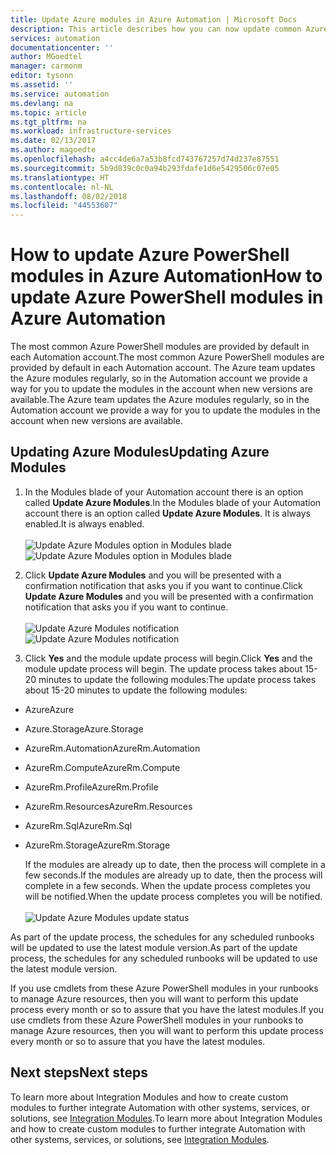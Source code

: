 ```yaml
---
title: Update Azure modules in Azure Automation | Microsoft Docs
description: This article describes how you can now update common Azure PowerShell modules provided by default in Azure Automation.
services: automation
documentationcenter: ''
author: MGoedtel
manager: carmonm
editor: tysonn
ms.assetid: ''
ms.service: automation
ms.devlang: na
ms.topic: article
ms.tgt_pltfrm: na
ms.workload: infrastructure-services
ms.date: 02/13/2017
ms.author: magoedte
ms.openlocfilehash: a4cc4de6a7a53b8fcd743767257d74d237e87551
ms.sourcegitcommit: 5b9d839c0c0a94b293fdafe1d6e5429506c07e05
ms.translationtype: HT
ms.contentlocale: nl-NL
ms.lasthandoff: 08/02/2018
ms.locfileid: "44553607"
---
```

# <a name="how-to-update-azure-powershell-modules-in-azure-automation"></a><span data-ttu-id="c2661-103">How to update Azure PowerShell modules in Azure Automation</span><span class="sxs-lookup"><span data-stu-id="c2661-103">How to update Azure PowerShell modules in Azure Automation</span></span>

<span data-ttu-id="c2661-104">The most common Azure PowerShell modules are provided by default in each Automation account.</span><span class="sxs-lookup"><span data-stu-id="c2661-104">The most common Azure PowerShell modules are provided by default in each Automation account.</span></span>  <span data-ttu-id="c2661-105">The Azure team updates the Azure modules regularly, so in the Automation account we provide a way for you to update the modules in the account when new versions are available.</span><span class="sxs-lookup"><span data-stu-id="c2661-105">The Azure team updates the Azure modules regularly, so in the Automation account we provide a way for you to update the modules in the account when new versions are available.</span></span>

## <a name="updating-azure-modules"></a><span data-ttu-id="c2661-106">Updating Azure Modules</span><span class="sxs-lookup"><span data-stu-id="c2661-106">Updating Azure Modules</span></span>

1. <span data-ttu-id="c2661-107">In the Modules blade of your Automation account there is an option called **Update Azure Modules**.</span><span class="sxs-lookup"><span data-stu-id="c2661-107">In the Modules blade of your Automation account there is an option called **Update Azure Modules**.</span></span>  <span data-ttu-id="c2661-108">It is always enabled.</span><span class="sxs-lookup"><span data-stu-id="c2661-108">It is always enabled.</span></span><br><br> <span data-ttu-id="c2661-109">![Update Azure Modules option in Modules blade](https://docstestmedia1.blob.core.windows.net/azure-media/articles/automation/media/automation-update-azure-modules/automation-update-azure-modules-option.png)</span><span class="sxs-lookup"><span data-stu-id="c2661-109">![Update Azure Modules option in Modules blade](https://docstestmedia1.blob.core.windows.net/azure-media/articles/automation/media/automation-update-azure-modules/automation-update-azure-modules-option.png)</span></span>

2. <span data-ttu-id="c2661-110">Click **Update Azure Modules** and you will be presented with a confirmation notification that asks you if you want to continue.</span><span class="sxs-lookup"><span data-stu-id="c2661-110">Click **Update Azure Modules** and you will be presented with a confirmation notification that asks you if you want to continue.</span></span><br><br> <span data-ttu-id="c2661-111">![Update Azure Modules notification](https://docstestmedia1.blob.core.windows.net/azure-media/articles/automation/media/automation-update-azure-modules/automation-update-azure-modules-notification.png)</span><span class="sxs-lookup"><span data-stu-id="c2661-111">![Update Azure Modules notification](https://docstestmedia1.blob.core.windows.net/azure-media/articles/automation/media/automation-update-azure-modules/automation-update-azure-modules-notification.png)</span></span>

3. <span data-ttu-id="c2661-112">Click **Yes** and the module update process will begin.</span><span class="sxs-lookup"><span data-stu-id="c2661-112">Click **Yes** and the module update process will begin.</span></span>  <span data-ttu-id="c2661-113">The update process takes about 15-20 minutes to update the following modules:</span><span class="sxs-lookup"><span data-stu-id="c2661-113">The update process takes about 15-20 minutes to update the following modules:</span></span>

  * <span data-ttu-id="c2661-114">Azure</span><span class="sxs-lookup"><span data-stu-id="c2661-114">Azure</span></span>
  * <span data-ttu-id="c2661-115">Azure.Storage</span><span class="sxs-lookup"><span data-stu-id="c2661-115">Azure.Storage</span></span>
  * <span data-ttu-id="c2661-116">AzureRm.Automation</span><span class="sxs-lookup"><span data-stu-id="c2661-116">AzureRm.Automation</span></span>
  * <span data-ttu-id="c2661-117">AzureRm.Compute</span><span class="sxs-lookup"><span data-stu-id="c2661-117">AzureRm.Compute</span></span>
  * <span data-ttu-id="c2661-118">AzureRm.Profile</span><span class="sxs-lookup"><span data-stu-id="c2661-118">AzureRm.Profile</span></span>
  * <span data-ttu-id="c2661-119">AzureRm.Resources</span><span class="sxs-lookup"><span data-stu-id="c2661-119">AzureRm.Resources</span></span>
  * <span data-ttu-id="c2661-120">AzureRm.Sql</span><span class="sxs-lookup"><span data-stu-id="c2661-120">AzureRm.Sql</span></span>
  * <span data-ttu-id="c2661-121">AzureRm.Storage</span><span class="sxs-lookup"><span data-stu-id="c2661-121">AzureRm.Storage</span></span>

    <span data-ttu-id="c2661-122">If the modules are already up to date, then the process will complete in a few seconds.</span><span class="sxs-lookup"><span data-stu-id="c2661-122">If the modules are already up to date, then the process will complete in a few seconds.</span></span>  <span data-ttu-id="c2661-123">When the update process completes you will be notified.</span><span class="sxs-lookup"><span data-stu-id="c2661-123">When the update process completes you will be notified.</span></span><br><br> ![Update Azure Modules update status](https://docstestmedia1.blob.core.windows.net/azure-media/articles/automation/media/automation-update-azure-modules/automation-update-azure-modules-updatestatus.png)

<span data-ttu-id="c2661-125">As part of the update process, the schedules for any scheduled runbooks will be updated to use the latest module version.</span><span class="sxs-lookup"><span data-stu-id="c2661-125">As part of the update process, the schedules for any scheduled runbooks will be updated to use the latest module version.</span></span>

<span data-ttu-id="c2661-126">If you use cmdlets from these Azure PowerShell modules in your runbooks to manage Azure resources, then you will want to perform this update process every month or so to assure that you have the latest modules.</span><span class="sxs-lookup"><span data-stu-id="c2661-126">If you use cmdlets from these Azure PowerShell modules in your runbooks to manage Azure resources, then you will want to perform this update process every month or so to assure that you have the latest modules.</span></span>

## <a name="next-steps"></a><span data-ttu-id="c2661-127">Next steps</span><span class="sxs-lookup"><span data-stu-id="c2661-127">Next steps</span></span>

<span data-ttu-id="c2661-128">To learn more about Integration Modules and how to create custom modules to further integrate Automation with other systems, services, or solutions, see [Integration Modules](automation-integration-modules.md).</span><span class="sxs-lookup"><span data-stu-id="c2661-128">To learn more about Integration Modules and how to create custom modules to further integrate Automation with other systems, services, or solutions, see [Integration Modules](automation-integration-modules.md).</span></span>


